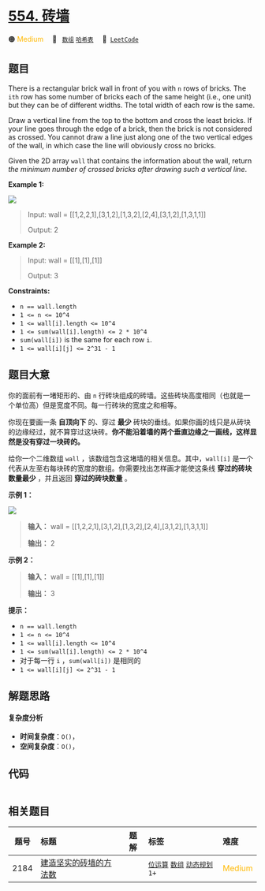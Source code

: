 # [554. 砖墙](https://leetcode.com/problems/brick-wall)

🟠 <font color=#ffb800>Medium</font>&emsp; 🔖&ensp; [`数组`](/tag/array.md) [`哈希表`](/tag/hash-table.md)&emsp; 🔗&ensp;[`LeetCode`](https://leetcode.com/problems/brick-wall)

## 题目

There is a rectangular brick wall in front of you with `n` rows of bricks. The
`ith` row has some number of bricks each of the same height (i.e., one unit)
but they can be of different widths. The total width of each row is the same.

Draw a vertical line from the top to the bottom and cross the least bricks. If
your line goes through the edge of a brick, then the brick is not considered
as crossed. You cannot draw a line just along one of the two vertical edges of
the wall, in which case the line will obviously cross no bricks.

Given the 2D array `wall` that contains the information about the wall, return
_the minimum number of crossed bricks after drawing such a vertical line_.

**Example 1:**

![](https://assets.leetcode.com/uploads/2021/04/24/cutwall-grid.jpg)

> Input: wall = [[1,2,2,1],[3,1,2],[1,3,2],[2,4],[3,1,2],[1,3,1,1]]
>
> Output: 2

**Example 2:**

> Input: wall = [[1],[1],[1]]
>
> Output: 3

**Constraints:**

- `n == wall.length`
- `1 <= n <= 10^4`
- `1 <= wall[i].length <= 10^4`
- `1 <= sum(wall[i].length) <= 2 * 10^4`
- `sum(wall[i])` is the same for each row `i`.
- `1 <= wall[i][j] <= 2^31 - 1`

## 题目大意

你的面前有一堵矩形的、由 `n` 行砖块组成的砖墙。这些砖块高度相同（也就是一个单位高）但是宽度不同。每一行砖块的宽度之和相等。

你现在要画一条 **自顶向下** 的、穿过 **最少**
砖块的垂线。如果你画的线只是从砖块的边缘经过，就不算穿过这块砖。**你不能沿着墙的两个垂直边缘之一画线，这样显然是没有穿过一块砖的。**

给你一个二维数组 `wall` ，该数组包含这堵墙的相关信息。其中，`wall[i]` 是一个代表从左至右每块砖的宽度的数组。你需要找出怎样画才能使这条线
**穿过的砖块数量最少** ，并且返回 **穿过的砖块数量** 。

**示例 1：**

![](https://assets.leetcode.com/uploads/2021/04/24/cutwall-grid.jpg)

> **输入：** wall = [[1,2,2,1],[3,1,2],[1,3,2],[2,4],[3,1,2],[1,3,1,1]]
>
> **输出：** 2

**示例 2：**

> **输入：** wall = [[1],[1],[1]]
>
> **输出：** 3

**提示：**

- `n == wall.length`
- `1 <= n <= 10^4`
- `1 <= wall[i].length <= 10^4`
- `1 <= sum(wall[i].length) <= 2 * 10^4`
- 对于每一行 `i` ，`sum(wall[i])` 是相同的
- `1 <= wall[i][j] <= 2^31 - 1`

## 解题思路

#### 复杂度分析

- **时间复杂度**：`O()`，
- **空间复杂度**：`O()`，

## 代码

```javascript

```

## 相关题目

<!-- prettier-ignore -->
| 题号 | 标题 | 题解 | 标签 | 难度 |
| :------: | :------ | :------: | :------ | :------ |
| 2184 | [建造坚实的砖墙的方法数](https://leetcode.com/problems/number-of-ways-to-build-sturdy-brick-wall) |  |  [`位运算`](/tag/bit-manipulation.md) [`数组`](/tag/array.md) [`动态规划`](/tag/dynamic-programming.md) `1+` | <font color=#ffb800>Medium</font> |
